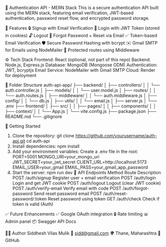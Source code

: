 🔐 Authentication API - MERN Stack
This is a secure authentication API built using the MERN stack, featuring email verification, JWT-based authentication, password reset flow, and encrypted password storage.

📌 Features
🔒 Signup with Email Verification
🔑 Login with JWT Token (stored in cookies)
🔓 Logout
🔁 Forgot Password + Reset via Email
✅ Token-based Email Verification
🛡️ Secure Password Hashing with bcrypt
✉️ Gmail SMTP for Emails using NodeMailer
🧪 Protected routes using Middleware

⚙️ Tech Stack
Frontend: React (optional, not part of this repo)
Backend: Node.js, Express.js
Database: MongoDB (Mongoose ODM)
Authentication: JWT, bcryptjs
Email Service: NodeMailer with Gmail SMTP
Cloud: Render for deployment

📁 Folder Structure
auth-api-app/
├── backend/
│   ├── controllers/
│   │   └── auth.controller.js
│   ├── models/
│   │   └── user.model.js
│   ├── routes/
│   │   └── auth.routes.js
│   ├── middleware/
│   │   └── auth.middleware.js
│   ├── config/
│   │   └── db.js
│   ├── utils/
│   │   └── email.js
│   ├── server.js
│   └── .env
├── frontend/
│   ├── src/
│   │   ├── pages/
│   │   ├── components/
│   │   ├── context/
│   │   └── App.js
│   └── vite.config.js
├── package.json
├── README.md
└── .gitignore


🚀 Getting Started
1. Clone the repository:
git clone https://github.com/yourusername/auth-api.git
cd auth-api
2. Install dependencies:
npm install
3. Add your environment variables:
Create a .env file in the root:
PORT=5001
MONGO_URI=your_mongo_uri
JWT_SECRET=your_jwt_secret
CLIENT_URL=http://localhost:5173
EMAIL_USER=your_gmail
EMAIL_PASS=your_gmail_app_password
4. Start the server:
npm run dev
🧪 API Endpoints
Method	Route	Description
POST	/auth/signup	Register user + email verification
POST	/auth/login	Login and get JWT cookie
POST	/auth/logout	Logout (clear JWT cookie)
POST	/auth/verify-email	Verify email with code
POST	/auth/forgot-password	Send reset password email
POST	/auth/reset-password/:token	Reset password using token
GET	/auth/check	Check if token is valid (Auth)

✅ Future Enhancements
✅ Google OAuth integration
🔒 Rate limiting
📊 Admin panel
📦 Swagger API Docs

🙋‍♂️ Author
Siddhesh Vilas Mulik
📧 sidd@gmail.com
🌍 Thane, Maharashtra
🔗 GitHub

